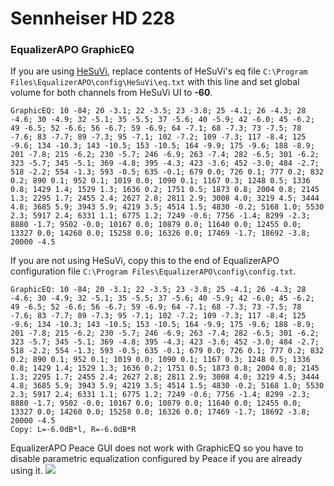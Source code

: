 # Sennheiser HD 228
### EqualizerAPO GraphicEQ
If you are using [HeSuVi](https://sourceforge.net/projects/hesuvi/), replace contents of HeSuVi's eq file `C:\Program Files\EqualizerAPO\config\HeSuVi\eq.txt` with this line and set global volume for both channels from HeSuVi UI to **-60**.
```
GraphicEQ: 10 -84; 20 -3.1; 22 -3.5; 23 -3.8; 25 -4.1; 26 -4.3; 28 -4.6; 30 -4.9; 32 -5.1; 35 -5.5; 37 -5.6; 40 -5.9; 42 -6.0; 45 -6.2; 49 -6.5; 52 -6.6; 56 -6.7; 59 -6.9; 64 -7.1; 68 -7.3; 73 -7.5; 78 -7.6; 83 -7.7; 89 -7.3; 95 -7.1; 102 -7.2; 109 -7.3; 117 -8.4; 125 -9.6; 134 -10.3; 143 -10.5; 153 -10.5; 164 -9.9; 175 -9.6; 188 -8.9; 201 -7.8; 215 -6.2; 230 -5.7; 246 -6.9; 263 -7.4; 282 -6.5; 301 -6.2; 323 -5.7; 345 -5.1; 369 -4.8; 395 -4.3; 423 -3.6; 452 -3.0; 484 -2.7; 518 -2.2; 554 -1.3; 593 -0.5; 635 -0.1; 679 0.0; 726 0.1; 777 0.2; 832 0.2; 890 0.1; 952 0.1; 1019 0.0; 1090 0.1; 1167 0.3; 1248 0.5; 1336 0.8; 1429 1.4; 1529 1.3; 1636 0.2; 1751 0.5; 1873 0.8; 2004 0.8; 2145 1.3; 2295 1.7; 2455 2.4; 2627 2.8; 2811 2.9; 3008 4.0; 3219 4.5; 3444 4.8; 3685 5.9; 3943 5.9; 4219 3.5; 4514 1.5; 4830 -0.2; 5168 1.0; 5530 2.3; 5917 2.4; 6331 1.1; 6775 1.2; 7249 -0.6; 7756 -1.4; 8299 -2.3; 8880 -1.7; 9502 -0.0; 10167 0.0; 10879 0.0; 11640 0.0; 12455 0.0; 13327 0.0; 14260 0.0; 15258 0.0; 16326 0.0; 17469 -1.7; 18692 -3.8; 20000 -4.5
```
If you are not using HeSuVi, copy this to the end of EqualizerAPO configuration file `C:\Program Files\EqualizerAPO\config\config.txt`.
```
GraphicEQ: 10 -84; 20 -3.1; 22 -3.5; 23 -3.8; 25 -4.1; 26 -4.3; 28 -4.6; 30 -4.9; 32 -5.1; 35 -5.5; 37 -5.6; 40 -5.9; 42 -6.0; 45 -6.2; 49 -6.5; 52 -6.6; 56 -6.7; 59 -6.9; 64 -7.1; 68 -7.3; 73 -7.5; 78 -7.6; 83 -7.7; 89 -7.3; 95 -7.1; 102 -7.2; 109 -7.3; 117 -8.4; 125 -9.6; 134 -10.3; 143 -10.5; 153 -10.5; 164 -9.9; 175 -9.6; 188 -8.9; 201 -7.8; 215 -6.2; 230 -5.7; 246 -6.9; 263 -7.4; 282 -6.5; 301 -6.2; 323 -5.7; 345 -5.1; 369 -4.8; 395 -4.3; 423 -3.6; 452 -3.0; 484 -2.7; 518 -2.2; 554 -1.3; 593 -0.5; 635 -0.1; 679 0.0; 726 0.1; 777 0.2; 832 0.2; 890 0.1; 952 0.1; 1019 0.0; 1090 0.1; 1167 0.3; 1248 0.5; 1336 0.8; 1429 1.4; 1529 1.3; 1636 0.2; 1751 0.5; 1873 0.8; 2004 0.8; 2145 1.3; 2295 1.7; 2455 2.4; 2627 2.8; 2811 2.9; 3008 4.0; 3219 4.5; 3444 4.8; 3685 5.9; 3943 5.9; 4219 3.5; 4514 1.5; 4830 -0.2; 5168 1.0; 5530 2.3; 5917 2.4; 6331 1.1; 6775 1.2; 7249 -0.6; 7756 -1.4; 8299 -2.3; 8880 -1.7; 9502 -0.0; 10167 0.0; 10879 0.0; 11640 0.0; 12455 0.0; 13327 0.0; 14260 0.0; 15258 0.0; 16326 0.0; 17469 -1.7; 18692 -3.8; 20000 -4.5
Copy: L=-6.0dB*l, R=-6.0dB*R
```
EqualizerAPO Peace GUI does not work with GraphicEQ so you have to disable parametric equalization configured by Peace if you are already using it.
![](https://raw.githubusercontent.com/jaakkopasanen/AutoEq/master/results/Innerfidelity%202017/headphoncecom/onear/Sennheiser%20HD%20228/Sennheiser%20HD%20228.png)
